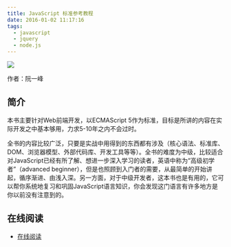 ```yaml
---
title: JavaScript 标准参考教程
date: 2016-01-02 11:17:16
tags:
  - javascript
  - jquery
  - node.js
---
```


![](http://box.kancloud.cn/cover_2015-07-26_55b451df3d8f_800x1068.png?imageMogr2/thumbnail/173x231!/interlace/1/quality/100)

作者：阮一峰

<!--more-->

## 简介 ##

本书主要针对Web前端开发，以ECMAScript 5作为标准，目标是所讲的内容在实际开发之中基本够用，力求5-10年之内不会过时。

全书的内容比较广泛，只要是实战中用得到的东西都有涉及（核心语法、标准库、DOM、浏览器模型、外部代码库、开发工具等等）。全书的难度为中级，比较适合对JavaScript已经有所了解、想进一步深入学习的读者，英语中称为“高级初学者”（advanced beginner），但是也照顾到入门者的需要，从最简单的开始讲起，循序渐进、由浅入深。另一方面，对于中级开发者，这本书也是有用的，它可以帮你系统地复习和巩固JavaScript语言知识，你会发现这门语言有许多地方是你以前没有注意到的。

## 在线阅读 ##

+ [在线阅读](http://javascript.ruanyifeng.com/)